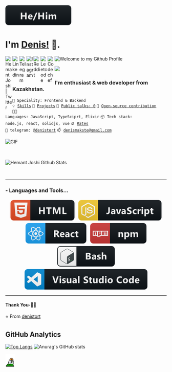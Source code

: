 
<img src="https://raw.githubusercontent.com/8bithemant/8bithemant/master/svg/pronouns/hehim.svg" >

# I'm [Denis!](https://https://github.com/denistort/denistort) 👋.

<img src="https://github.com/BrunnerLivio/brunnerlivio/blob/master/images/welcome.png?raw=true" style="max-width: 100%;" alt="Welcome to my Github Profile" />
<a href="https://twitter.com/wewe">
  <img align="left" alt="Hemant Joshi| Twitter" width="22px" src="https://cdn.jsdelivr.net/npm/simple-icons@v3/icons/twitter.svg" />
</a>
<a href="https://www.linkedin.com/wewe">
  <img align="left" alt="Linkedin" width="22px" src="https://cdn.jsdelivr.net/npm/simple-icons@v3/icons/linkedin.svg" />
</a>
<a href="https://t.me/denistort">
  <img align="left" alt="Telegram" width="22px" src="https://cdn.jsdelivr.net/npm/simple-icons@v3/icons/telegram.svg" />
</a>
<a href="https://www.instagram.com/denissinedo/">
  <img align="left" alt="Instagram" width="22px" src="https://cdn.jsdelivr.net/npm/simple-icons@v3/icons/instagram.svg" />
</a>
<a href="https://www.reddit.com/user//">
  <img align="left" alt=" Reddit" width="22px" src="https://cdn.jsdelivr.net/npm/simple-icons@v3/icons/reddit.svg" />
</a>
<a href="https://leetcode.com/">
  <img align="left" alt="Leetcode" width="22px" src="https://cdn.jsdelivr.net/npm/simple-icons@v3/icons/leetcode.svg" />
</a>
<a href="https://www.codechef.com/users/we">
  <img align="left" alt=" Codechef" width="22px" src="https://cdn.jsdelivr.net/npm/simple-icons@v3/icons/codechef.svg" />
</a>

![](https://visitor-badge.glitch.me/badge?page_id=denistort.denistort)


### I'm enthusiast & web developer from Kazakhstan.

<code>👷 Speciality: Frontend & Backend</code><br>
<code>💡 [Skills](SKILLS.md)</code>
<code>🧻 [Projects](PROJECTS.md)</code>
<code>📢 [Public talks: 0](TALKS.md)</code>
<code>👀 [Open-source contribution](CONTRIBUTION.md)</code><br>
<code>🧑‍💻 Languages: JavaScript, TypeSciprt, Elixir</code>
<code>📦 Tech stack: node.js, react, solidjs, vue</code>
<code>🪙 [Rates](RATES.md)</code><br>
<code>💬 telegram: [@denistort](https://telegram.me/denistort)</code>
<code>📫 [denismakste@gmail.com](mailto:denismakste@gmail.com)</code>

<img align="center" height="500px" width="100%" alt="GIF" src="https://c.tenor.com/mGgWY8RkgYMAAAAC/hello-world.gif" />

<br />
<br />
<br />


![Hemant Joshi Github Stats](https://github-readme-stats.vercel.app/api?username=denistort&show_icons=true&title_color=fff&icon_color=79ff97&text_color=9f9f9f&bg_color=151515)

<br />

*************

### - Languages and Tools...

<p align="center">
 <img src="https://raw.githubusercontent.com/8bithemant/8bithemant/master/svg/dev/languages/html.svg" alt="Twitter" style="vertical-align:top; margin:4px">
 <img src="https://raw.githubusercontent.com/8bithemant/8bithemant/master/svg/dev/languages/js.svg" alt="Twitter" style="vertical-align:top; margin:4px">
 <img src="https://raw.githubusercontent.com/8bithemant/8bithemant/master/svg/dev/frameworks/react.svg" alt="Twitter" style="vertical-align:top; margin:4px">
 <img src="https://raw.githubusercontent.com/8bithemant/8bithemant/master/svg/dev/services/npm.svg" alt="Twitter" style="vertical-align:top; margin:4px">
 <img src="https://raw.githubusercontent.com/8bithemant/8bithemant/master/svg/dev/tools/bash.svg" alt="Twitter" style="vertical-align:top; margin:4px">
 <img src="https://raw.githubusercontent.com/8bithemant/8bithemant/master/svg/dev/tools/visualstudio_code.svg" alt="Twitter" style="vertical-align:top; margin:4px">
</p>


***********************************

#### Thank You-🙏🏼



⭐️ From [denistort](https://github.com/denistort)


## GitHub Analytics
[![Top Langs](https://github-readme-stats.vercel.app/api/top-langs/?username=denistort&layout=compact)](https://github.com/denistort/github-readme-stats)
![Anurag's GitHub stats](https://github-readme-stats.vercel.app/api?username=denistort&show_icons=true&theme=radical)

<img src="https://raw.githubusercontent.com/ItsAnunesS/ItsAnunesS/master/src/img/parrots/flags/indiaparrot.gif" width="30" height="40"/>


